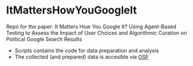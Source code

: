 # ItMattersHowYouGoogleIt
Repo for the paper: It Matters How You Google It? Using Agent-Based Testing to Assess the Impact of User Choices and Algorithmic Curation on Political Google Search Results

* Scripts contains the code for data preparation and analysis
* The collected (and prepared) data is accesible via [OSF]()
